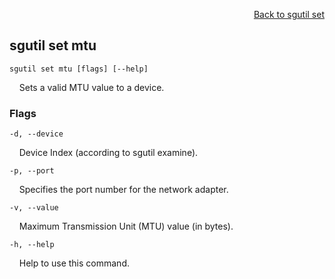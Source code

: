 <div id="readme" class="Box-body readme blob js-code-block-container">
<article class="markdown-body entry-content p-3 p-md-6" itemprop="text">
<p align="right">
<a href="https://github.com/fpgasystems/sgrt/blob/main/cli/manual/sgutil-set.md#sgutil-set">Back to sgutil set</a>
</p>

## sgutil set mtu

<code>sgutil set mtu [flags] [--help]</code>
<p>
  &nbsp; &nbsp; Sets a valid MTU value to a device.
</p>

### Flags
<code>-d, --device <string></code>
<p>
  &nbsp; &nbsp; Device Index (according to sgutil examine).
</p>

<code>-p, --port <string></code>
<p>
  &nbsp; &nbsp; Specifies the port number for the network adapter.
</p>

<code>-v, --value <string></code>
<p>
  &nbsp; &nbsp; Maximum Transmission Unit (MTU) value (in bytes).
</p>

<code>-h, --help <string></code>
<p>
  &nbsp; &nbsp; Help to use this command.
</p>
